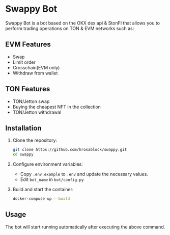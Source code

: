 # Swappy Bot

Swappy Bot is a bot based on the OKX dex api & StonFI that allows you to perform trading operations on TON & EVM networks such as:

## EVM Features
- Swap
- Limit order
- Crosschain(EVM only)
- Withdraw from wallet

## TON Features
- TON/Jetton swap
- Buying the cheapest NFT in the collection
- TON/Jetton withdrawal

## Installation

1. Clone the repository:
   ```sh
   git clone https://github.com/hrosablock/swappy.git
   cd swappy
   ```
2. Configure environment variables:
   - Copy `.env.example` to `.env` and update the necessary values.
   - Edit `bot_name` in `bot/config.py`

3. Build and start the container:
   ```sh
   docker-compose up --build
   ```

## Usage

The bot will start running automatically after executing the above command.
